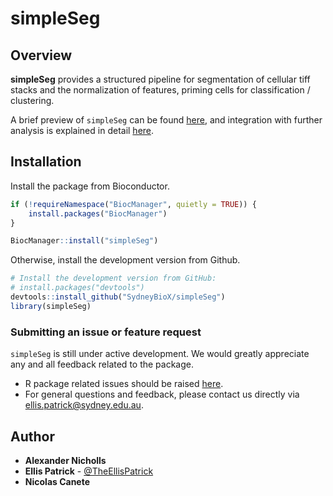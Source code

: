 simpleSeg
======================================================

Overview
--------

**simpleSeg** provides a structured pipeline for segmentation of cellular tiff stacks and the normalization of features, priming cells for classification / clustering.

A brief preview of `simpleSeg` can be found [here](https://htmlpreview.github.io/?https://github.com/SydneyBioX/simpleSeg/blob/main/vignettes/simpleSeg.html), and integration with further analysis is explained in detail [here](https://github.com/SydneyBioX/spicyWorkflow).

Installation
--------
Install the package from Bioconductor.

```r
if (!requireNamespace("BiocManager", quietly = TRUE)) {
    install.packages("BiocManager")
}

BiocManager::install("simpleSeg")
```

Otherwise, install the development version from Github.

```r
# Install the development version from GitHub:
# install.packages("devtools")
devtools::install_github("SydneyBioX/simpleSeg")
library(simpleSeg)
```

### Submitting an issue or feature request

`simpleSeg` is still under active development. We would greatly appreciate any and 
all feedback related to the package.

* R package related issues should be raised [here](https://github.com/SydneyBioX/simpleSeg/issues).
* For general questions and feedback, please contact us directly via [ellis.patrick@sydney.edu.au](mailto:ellis.patrick@sydney.edu.au).


## Author

* **Alexander Nicholls**
* **Ellis Patrick**  - [@TheEllisPatrick](https://twitter.com/TheEllisPatrick)
* **Nicolas Canete**
